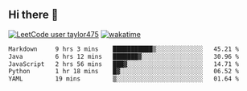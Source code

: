 ## Hi there 👋

[![LeetCode user taylor475](https://img.shields.io/badge/dynamic/json?style=for-the-badge&labelColor=black&color=%23ffa116&label=Solved&query=solvedOverTotal&url=https%3A%2F%2Fleetcode-badge.vercel.app%2Fapi%2Fusers%2Ftaylor475&logo=leetcode&logoColor=yellow)](https://leetcode.com/taylor475/)
[![wakatime](https://wakatime.com/badge/user/8c6aced9-f66a-452f-8802-5d7239ce5c50.svg)](https://wakatime.com/@8c6aced9-f66a-452f-8802-5d7239ce5c50)

<!--START_SECTION:waka-->

```txt
Markdown     9 hrs 3 mins    ███████████▒░░░░░░░░░░░░░   45.21 %
Java         6 hrs 12 mins   ███████▓░░░░░░░░░░░░░░░░░   30.96 %
JavaScript   2 hrs 56 mins   ███▓░░░░░░░░░░░░░░░░░░░░░   14.71 %
Python       1 hr 18 mins    █▓░░░░░░░░░░░░░░░░░░░░░░░   06.52 %
YAML         19 mins         ▒░░░░░░░░░░░░░░░░░░░░░░░░   01.64 %
```

<!--END_SECTION:waka-->

<!--
**taylor475/taylor475** is a _special_ repository because its `README.md` (this file) appears on your GitHub profile.
